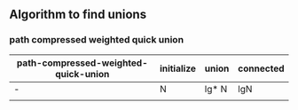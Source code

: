 ## Algorithm to find unions

### path compressed weighted quick union

| path-compressed-weighted-quick-union | initialize | union | connected |
|---|---|---|---|
| - | N | lg* N | lgN |
| | | | |